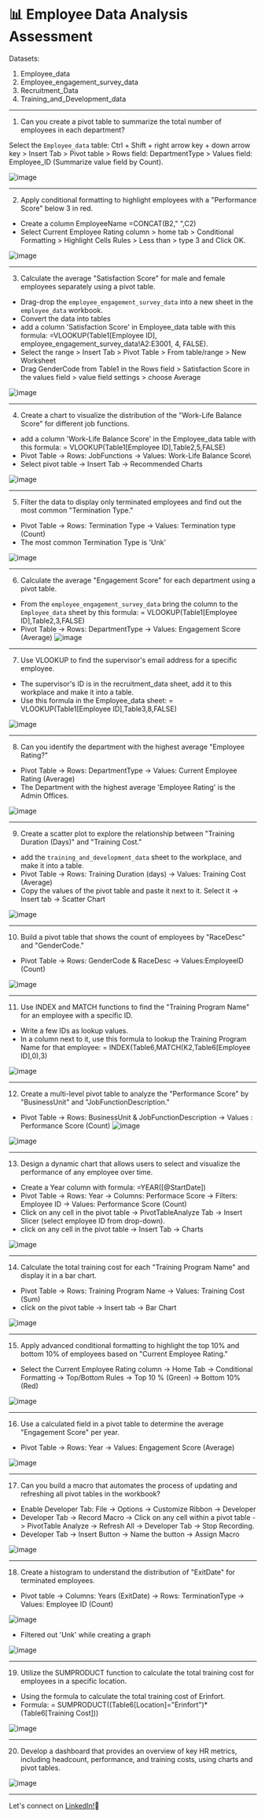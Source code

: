 # 📊 Employee Data Analysis Assessment 

Datasets:
1. Employee_data
2. Employee_engagement_survey_data
3. Recruitment_Data
4. Training_and_Development_data

***

1. Can you create a pivot table to summarize the total number of employees in each department?

Select the `Employee_data` table: Ctrl + Shift + right arrow key + down arrow key > Insert Tab > Pivot table > Rows field:  DepartmentType > Values field: Employee_ID (Summarize value field by Count).

![image](https://github.com/khushi-sabarad/psyliq_data_analyst_internship/assets/71957748/7b9be33d-40c6-4357-8562-0435a32c6c16)

***
2. Apply conditional formatting to highlight employees with a "Performance Score" below 3 in red.

- Create a column EmployeeName =CONCAT(B2," ",C2)
- Select Current Employee Rating column > home tab > Conditional Formatting > Highlight Cells Rules > Less than > type 3 and Click OK.

![image](https://github.com/khushi-sabarad/psyliq_data_analyst_internship/assets/71957748/9e45610a-50e9-4397-97bf-d31cf9170b37)

***
3. Calculate the average "Satisfaction Score" for male and female employees separately using a pivot table.

- Drag-drop the `employee_engagement_survey_data` into a new sheet in the `employee_data` workbook.
- Convert the data into tables
- add a column 'Satisfaction Score' in Employee_data table with this formula: =VLOOKUP(Table1[Employee ID], employee_engagement_survey_data!A2:E3001, 4, FALSE). 
- Select the range > Insert Tab > Pivot Table >  From table/range > New Worksheet
- Drag GenderCode from Table1 in the Rows field > Satisfaction Score in the values field > value field settings > choose Average

![image](https://github.com/khushi-sabarad/psyliq_data_analyst_internship/assets/71957748/80d69395-c03c-4021-b7d7-0ac26189f677)


***
4. Create a chart to visualize the distribution of the "Work-Life Balance Score" for different job functions.

- add a column 'Work-Life Balance Score' in the Employee_data table with this formula:
  = VLOOKUP(Table1[Employee ID],Table2,5,FALSE)
-  Pivot Table -> Rows: JobFunctions -> Values: Work-Life Balance Score\
-  Select pivot table -> Insert Tab -> Recommended Charts
  
![image](https://github.com/khushi-sabarad/psyliq_data_analyst_internship/assets/71957748/fe18c10b-884c-4536-8e57-a4564ba78bbd)

***
5. Filter the data to display only terminated employees and find out the most common "Termination Type."

- Pivot Table -> Rows: Termination Type -> Values: Termination type (Count)
- The most common Termination Type is 'Unk'
  
![image](https://github.com/khushi-sabarad/psyliq_data_analyst_internship/assets/71957748/dfca9b2b-8683-40dd-8b46-e55636283ed1)

  
***
6. Calculate the average "Engagement Score" for each department using a pivot table.

- From the `employee_engagement_survey_data` bring the column to the `Employee_data` sheet by this formula:
  = VLOOKUP(Table1[Employee ID],Table2,3,FALSE)
- Pivot Table -> Rows: DepartmentType -> Values: Engagement Score (Average)
![image](https://github.com/khushi-sabarad/psyliq_data_analyst_internship/assets/71957748/7d0c6173-4483-4d56-8df6-78d1ea93cebb)

***
7. Use VLOOKUP to find the supervisor's email address for a specific employee.

- The supervisor's ID is in the recruitment_data sheet, add it to this workplace and make it into a table. 
- Use this formula in the Employee_data sheet:
 = VLOOKUP(Table1[Employee ID],Table3,8,FALSE)

![image](https://github.com/khushi-sabarad/psyliq_data_analyst_internship/assets/71957748/51bc1cb4-a47b-4f1f-b1f3-fa713b7bb9df)

***
8. Can you identify the department with the highest average "Employee Rating?"

- Pivot Table -> Rows: DepartmentType -> Values: Current Employee Rating (Average)
- The Department with the highest average 'Employee Rating' is the Admin Offices.

![image](https://github.com/khushi-sabarad/psyliq_data_analyst_internship/assets/71957748/609859ad-37f6-4f75-9037-d0b3ee5cf3d1)

***
9. Create a scatter plot to explore the relationship between "Training Duration (Days)" and "Training Cost."

- add the `training_and_development_data` sheet to the workplace, and make it into a table.
- Pivot Table -> Rows: Training Duration (days) -> Values: Training Cost (Average)
- Copy the values of the pivot table and paste it next to it. Select it -> Insert tab -> Scatter Chart

![image](https://github.com/khushi-sabarad/psyliq_data_analyst_internship/assets/71957748/78c7cbc2-e3f4-455f-be7d-37f1472e6f8a)

***
10. Build a pivot table that shows the count of employees by "RaceDesc" and "GenderCode."

- Pivot Table -> Rows: GenderCode & RaceDesc -> Values:EmployeeID (Count)
  
![image](https://github.com/khushi-sabarad/psyliq_data_analyst_internship/assets/71957748/df208823-2687-4dad-b8dc-7f1964ea995d)

***
11. Use INDEX and MATCH functions to find the "Training Program Name" for an employee with a specific ID.

- Write a few IDs as lookup values.
- In a column next to it, use this formula to lookup the Training Program Name for that employee:
  = INDEX(Table6,MATCH(K2,Table6[Employee ID],0),3)
  
![image](https://github.com/khushi-sabarad/psyliq_data_analyst_internship/assets/71957748/1925fb6d-8c50-4ade-b041-5c533000e669)

***
12. Create a multi-level pivot table to analyze the "Performance Score" by "BusinessUnit"
and "JobFunctionDescription."

- Pivot Table -> Rows: BusinessUnit & JobFunctionDescription -> Values : Performance Score (Count)
  ![image](https://github.com/khushi-sabarad/psyliq_data_analyst_internship/assets/71957748/f89e0692-a48b-4829-8e22-b0fe8a062e10)
  
![image](https://github.com/khushi-sabarad/psyliq_data_analyst_internship/assets/71957748/079193e4-c962-42a3-9539-e3da47a8f935)

***
13. Design a dynamic chart that allows users to select and visualize the performance of any employee over time.

- Create a Year column with formula: =YEAR([@StartDate])
- Pivot Table -> Rows: Year -> Columns: Performace Score -> Filters: Employee ID -> Values: Performance Score (Count)
- Click on any cell in the pivot table -> PivotTableAnalyze Tab -> Insert Slicer (select employee ID from drop-down).
- click on any cell in the pivot table -> Insert Tab -> Charts

![image](https://github.com/khushi-sabarad/psyliq_data_analyst_internship/assets/71957748/64a5a024-926a-43ca-90d4-67a1a647fd9b)

***
14. Calculate the total training cost for each "Training Program Name" and display it in a bar chart.

- Pivot Table -> Rows: Training Program Name -> Values: Training Cost (Sum)
- click on the pivot table -> Insert tab -> Bar Chart
  
![image](https://github.com/khushi-sabarad/psyliq_data_analyst_internship/assets/71957748/45116c71-da7b-4d70-a0b8-4cc4fd955d60)

***
15. Apply advanced conditional formatting to highlight the top 10% and bottom 10% of employees based on "Current Employee Rating."

- Select the Current Employee Rating column -> Home Tab -> Conditional Formatting -> Top/Bottom Rules -> Top 10 % (Green) -> Bottom 10% (Red)

![image](https://github.com/khushi-sabarad/psyliq_data_analyst_internship/assets/71957748/c5966135-19c9-4ef2-b501-7ec0a2c80622)

***
16. Use a calculated field in a pivot table to determine the average "Engagement Score" per year.

- Pivot Table -> Rows: Year -> Values: Engagement Score (Average)
  
![image](https://github.com/khushi-sabarad/psyliq_data_analyst_internship/assets/71957748/32ec77fd-fe9d-4be2-8f24-1e0c04becc9f)

***
17. Can you build a macro that automates the process of updating and refreshing all pivot tables in the workbook?

- Enable Developer Tab: File -> Options -> Customize Ribbon -> Developer
- Developer Tab -> Record Macro -> Click on any cell within a pivot table -> PivotTable Analyze -> Refresh All -> Developer Tab -> Stop Recording.
- Developer Tab -> Insert Button -> Name the button -> Assign Macro 


![image](https://github.com/khushi-sabarad/psyliq_data_analyst_internship/assets/71957748/04b5b99b-bb2c-4976-be87-eebe372b4ccb)

***
18. Create a histogram to understand the distribution of "ExitDate" for terminated employees.

- Pivot table -> Columns: Years (ExitDate) -> Rows: TerminationType -> Values: Employee ID (Count)

![image](https://github.com/khushi-sabarad/psyliq_data_analyst_internship/assets/71957748/9a9a0879-1d5b-4fb6-a6ff-ec17ade1a8ec)

- Filtered out 'Unk' while creating a graph
  
![image](https://github.com/khushi-sabarad/psyliq_data_analyst_internship/assets/71957748/1e11c4ec-5ba1-4631-9553-44e15faa27b6)

*** 
19. Utilize the SUMPRODUCT function to calculate the total training cost for employees in a specific location.

- Using the formula to calculate the total training cost of Erinfort.
- Formula: = SUMPRODUCT((Table6[Location]="Erinfort")*(Table6[Training Cost]))

![image](https://github.com/khushi-sabarad/psyliq_data_analyst_internship/assets/71957748/ef7f8cc5-8608-405e-a0dc-d3fe8c4f0b65)

***
20. Develop a dashboard that provides an overview of key HR metrics, including headcount, performance, and training costs, using charts and pivot tables.

![image](https://github.com/khushi-sabarad/BigDataAnalysis/assets/71957748/00a071ec-212d-457c-9b31-4fe84d6e25af)



***
Let's connect on [LinkedIn!](https://www.linkedin.com/in/khushi-sabarad/)🤝
